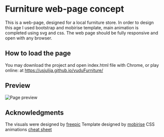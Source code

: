 # Furniture web-page concept
This is a web-page, designed for a local furniture store. In order to design this age I used bootstrap and mobirise template, main animation is completed using svg and css.
The web page should be fully responsive and open with any browser.

## How to load the page
You may download the project and open index.html file with Chrome, or play online: at https://usjulija.github.io/vuduFurniture/

## Preview
![Page preview](https://image.ibb.co/fhdUyJ/Untitled.jpg)

## Acknowledgments
The visuals were designed by [freepic](https://www.freepik.com/)
Template designed by [mobirise](https://mobirise.com/)
CSS animations [cheat sheet](http://www.justinaguilar.com/animations/index.html)
